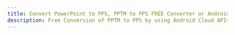 ---title: Convert PowerPoint to PPS, PPTM to PPS FREE Converter or Android SDKdescription: Free Conversion of PPTM to PPS by using Android Cloud APIs & SDKs. Also Create, Edit & Render Microsoft Word & OpenOffice documents in the Cloud.---